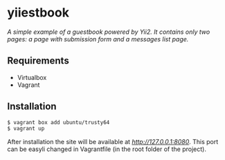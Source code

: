 yiiestbook
==========

*A simple example of a guestbook powered by Yii2. It contains only two pages: a page with submission form and a messages list page.*

## Requirements
* Virtualbox
* Vagrant

## Installation
```sh
$ vagrant box add ubuntu/trusty64
$ vagrant up
```

After installation the site will be available at *http://127.0.0.1:8080*. This port can be easyli changed in Vagrantfile (in the root folder of the project).